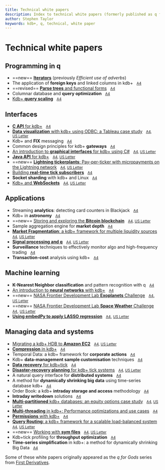 ```yaml
---
title: Technical white papers
description: Index to technical white papers (formerly published as q for Gods)
author: Stephen Taylor
keywords: kdb+, q, technical, white paper
---
```

# <i class="far fa-map"></i> Technical white papers


## Programming in q

* ==new== [**Iterators**](iterators/index.md) (previously _Efficient use of adverbs_)
* The application of **foreign keys** and linked columns in kdb+ &nbsp; <i class="fas fa-print"></i> [<small>A4</small>](the_application_of_foreign_keys_and_linked_columns_in_kdb.pdf)
* ==revised== [**Parse trees** and functional forms](parse-trees.md) &nbsp; <i class="fas fa-print"></i> [<small>A4</small>](/download/wp/parse_trees_and_functional_forms.pdf)
* Columnar database and **query optimization** &nbsp; <i class="fas fa-print"></i> [<small>A4</small>](columnar_database_and_query_optimization.pdf)
* [Kdb+ **query scaling**](query-scaling.md) &nbsp; <i class="fas fa-print"></i> [<small>A4</small>](/download/wp/kdb_query_scaling.pdf)


## Interfaces

* [**C API** for kdb+](capi/index.md) &nbsp; <i class="fas fa-print"></i> [<small>A4</small>](/download/wp/c_api_for_kdb.pdf)
* [**Data visualization** with kdb+ using ODBC: a Tableau case study](data-visualization/index.md) &nbsp; <i class="fas fa-print"></i> <small>[A4](/download/wp/data-visualization-a4.pdf), [US&nbsp;Letter](/download/wp/data-visualization-us.pdf)</small>
* Kdb+ and **FIX** messaging &nbsp; <i class="fas fa-print"></i> [<small>A4</small>](kdb_and_fix_messaging.pdf)
* Common design principles for kdb+ **gateways** &nbsp; <i class="fas fa-print"></i> [<small>A4</small>](common_design_principles_for_kdb_gateways.pdf)
* [An introduction to **graphical interfaces** for kdb+ using C#](gui/index.md) &nbsp; <i class="fas fa-print"></i> <small>[A4](/download/wp/csharp-gui-a4.pdf), [US&nbsp;Letter](/download/wp/csharp-gui-us.pdf)</small>
* [**Java API** for kdb+](java-api/index.md) &nbsp; <i class="fas fa-print"></i> <small>[A4](/download/wp/java-api-a4.pdf), [US&nbsp;Letter](/download/wp/java-api-us.pdf)</small>
* ==new== [**Lightning tickerplants**: Pay-per-ticker with micropayments on the Lightning network](lightning-tickerplants/index.md) &nbsp; <i class="fas fa-print"></i> <small>[A4](/download/wp/lightning-a4.pdf), [US&nbsp;Letter](/download/wp/lightning-us.pdf)</small>
* [Building **real-time tick subscribers**](rt-tick/index.md) &nbsp; <i class="fas fa-print"></i> [<small>A4</small>](/download/wp/building_real_time_tick_subscribers.pdf)
* **Socket sharding** with kdb+ and Linux &nbsp; <i class="fas fa-print"></i> [<small>A4</small>](socket-sharding.pdf)
* [Kdb+ and **WebSockets**](websockets/index.md) &nbsp; <i class="fas fa-print"></i> <small>[A4](/download/wp/websockets-a4.pdf), [US&nbsp;Letter](/download/wp/websockets-us.pdf)</small>


## Applications

* Streaming **analytics**: detecting card counters in Blackjack &nbsp; <i class="fas fa-print"></i> [<small>A4</small>](card-counters-in-blackjack.pdf)
* Kdb+ in **astronomy** &nbsp; <i class="fas fa-print"></i> [<small>A4</small>](kdb_in_astronomy.pdf)
* ==new== [Storing and exploring the **Bitcoin blockchain**](blockchain/index.md) &nbsp; <i class="fas fa-print"></i> <small>[A4](/download/wp/blockchain-a4.pdf), [US&nbsp;Letter](/download/wp/blockchain-us.pdf)</small>
* Sample aggregation engine for **market depth** &nbsp; <i class="fas fa-print"></i> [<small>A4</small>](sample_aggregation_engine_for_market_depth.pdf)
* [**Market Fragmentation**: a kdb+ framework for multiple liquidity sources](market-fragmentation/index.md) &nbsp; <i class="fas fa-print"></i> <small>[A4](/download/wp/market-fragmentation-a4.pdf), [US&nbsp;Letter](/download/wp/market-fragmentation-us.pdf)</small>
* [**Signal processing and q**](signal-processing/index.md) &nbsp; <i class="fas fa-print"></i> <small>[A4](/download/wp/signal-processing-a4.pdf), [US&nbsp;Letter](/download/wp/signal-processing-us.pdf)</small>
* **Surveillance** techniques to effectively monitor algo and high-frequency trading &nbsp; <i class="fas fa-print"></i> [<small>A4</small>](surveillance_techniques_to_effectively_monitor_algo_and_high_frequency_trading.pdf)
* **Transaction-cost** analysis using kdb+ &nbsp; <i class="fas fa-print"></i> [<small>A4</small>](transaction_cost_analysis_using_kdb.pdf)


## Machine learning

* **K-Nearest Neighbor classification** and pattern recognition with q &nbsp; <i class="fas fa-print"></i> [<small>A4</small>](machine_learning_in_kdb.pdf)
* [An introduction to **neural networks** with kdb+](neural-networks/index.md) &nbsp; <i class="fas fa-print"></i> <small>[A4](/download/wp/an_introduction_to_neural_networks_with_kdb.pdf)</small>
* ==new== [NASA Frontier Development Lab **Exoplanets** Challenge](exoplanets/index.md) &nbsp; <i class="fas fa-print"></i> [<small>A4</small>](/download/wp/exoplanets-a4.pdf), [<small>US&nbsp;Letter</small>](/download/wp/exoplanets-us.pdf)
* ==new== [NASA Frontier Development Lab **Space Weather** Challenge](space-weather/index.md) &nbsp; <i class="fas fa-print"></i> [<small>A4</small>](/download/wp/space-weather-a4.pdf), [<small>US&nbsp;Letter</small>](/download/wp/space-weather-us.pdf)
* [**Using embedPy to apply LASSO regression**](embedpy-lasso/index.md) &nbsp; <i class="fas fa-print"></i> [<small>A4</small>](/download/wp/embedpy-lasso-a4.pdf), [<small>US&nbsp;Letter</small>](/download/wp/embedpy-lasso-us.pdf)


## Managing data and systems

* [Migrating a kdb+ HDB to **Amazon EC2**](../cloud/aws/index.md) &nbsp; <i class="fas fa-print"></i> <small>[A4](../cloud/aws/aws-ec2-a4.pdf), [US&nbsp;Letter](../cloud/aws/aws-ec2-us.pdf)</small>
* [**Compression** in kdb+](compress/index.md) &nbsp; <i class="fas fa-print"></i> [<small>A4</small>](/download/wp/compression_in_kdb.pdf)
* Temporal Data: a kdb+ framework for **corporate actions** &nbsp; <i class="fas fa-print"></i> [<small>A4</small>](temporal_data_a_kdb_framework_for_corporate_actions.pdf)
* Kdb+ **data-management sample customisation** techniques &nbsp; <i class="fas fa-print"></i> [<small>A4</small>](kdb_data_management_sample_customisation_techniques_with_amendments.pdf)
* [**Data recovery** for kdb+tick](data-recovery.md) &nbsp; <i class="fas fa-print"></i> [<small>A4</small>](/download/wp/data_recovery_for_kdb_tick.pdf)
* [**Disaster-recovery planning** for kdb+ tick systems](disaster-recovery/index.md) &nbsp; <i class="fas fa-print"></i> <small>[A4](/download/wp/disaster-recovery-a4.pdf), [US Letter](/download/wp/disaster-recovery-us.pdf) </small>
* A natural query interface for **distributed systems** &nbsp; <i class="fas fa-print"></i> [<small>A4</small>](a_natural_query_interface_for_distributed_systems.pdf)
* A method for **dynamically shrinking big data** using time-series database kdb+ &nbsp; <i class="fas fa-print"></i> [<small>A4</small>](time_series_simplification_in_kdb_a_method_for_dynamically_shrinking_big_data.pdf)
* Order Book: a kdb+ **intraday storage and access** methodology &nbsp; <i class="fas fa-print"></i> [<small>A4</small>](order_book_a_kdb_intraday_storage_and_access_methodology.pdf)
* **Intraday writedown** solutions &nbsp; <i class="fas fa-print"></i> [<small>A4</small>](intraday_writedown_solutions.pdf)
* [**Multi-partitioned** kdb+ databases: an equity options case study](multi-partitioned-dbs/index.md) &nbsp; <i class="fas fa-print"></i> <small>[A4](/download/wp/multi-partitioned-dbs-a4.pdf), [US Letter](/download/wp/multi-partitioned-dbs-us.pdf)</small>
* [**Multi-threading** in kdb+: Performance optimizations and use cases](multi-thread/index.md) &nbsp; <i class="fas fa-print"></i> [<small>A4</small>](/download/wp/multi_threading_in_kdb_performance_optimisations_and_use_cases.pdf)
* [**Permissions** with kdb+](permissions/index.md) &nbsp; <i class="fas fa-print"></i> [<small>A4</small>](/download/wp/permissions_with_kdb.pdf)
* [**Query Routing**: a kdb+ framework for a scalable load-balanced system](query-routing/index.md) &nbsp; <i class="fas fa-print"></i> <small>[A4](/download/wp/query-routing-a4.pdf), [US&nbsp;Letter](/download/wp/query-routing-us.pdf)</small>
* ==new== [Working with **sym files**](symfiles.md) &nbsp; <i class="fas fa-print"></i> <small>[A4](/download/wp/symfiles-a4.pdf), [US&nbsp;Letter](/download/wp/symfiles-us.pdf)</small>
* Kdb+tick profiling for **throughput optimization** &nbsp; <i class="fas fa-print"></i> [<small>A4</small>](kdbtick_profiling_for_throughput_optimization.pdf)
* **Time-series simplification** in kdb+: a method for dynamically shrinking Big Data &nbsp; <i class="fas fa-print"></i> <small>[A4](time_series_simplification_in_kdb_a_method_for_dynamically_shrinking_big_data.pdf)</small>


Some of these white papers originally appeared as the _q for Gods_ series from [First Derivatives](http://firstderivatives.com).

